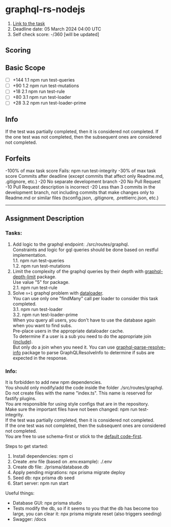 # graphql-rs-nodejs
1.  [Link to the task](https://github.com/AlreadyBored/nodejs-assignments/blob/main/assignments/graphql-service/assignment.md)
2.  Deadline date: 05 March 2024 04:00 UTC
3.  Self check score: -/360 [will be updated]

## Scoring
Basic Scope
-------

 - [ ]  +144 1.1 npm run test-queries
 - [ ]  +90 1.2 npm run test-mutations
 - [ ]  +18 2.1 npm run test-rule
 - [ ]  +80 3.1 npm run test-loader
 - [ ]  +28 3.2 npm run test-loader-prime

Info
-------

If the test was partially completed, then it is considered not completed.
If the one test was not completed, then the subsequent ones are considered not completed.

Forfeits
-------

 -100% of max task score Fails: npm run test-integrity
 -30% of max task score Commits after deadline (except commits that affect only Readme.md, .gitignore, etc.)
 -20 No separate development branch
 -20 No Pull Request
 -10 Pull Request description is incorrect
 -20 Less than 3 commits in the development branch, not including commits that make changes only to Readme.md or similar files (tsconfig.json, .gitignore, .prettierrc.json, etc.)

-------
## Assignment Description
### Tasks:
1. Add logic to the graphql endpoint: ./src/routes/graphql.  
Constraints and logic for gql queries should be done based on restful implementation.  
   1.1. npm run test-queries  
   1.2. npm run test-mutations    
2. Limit the complexity of the graphql queries by their depth with [graphql-depth-limit](https://www.npmjs.com/package/graphql-depth-limit) package.  
   Use value "5" for package.  
   2.1. npm run test-rule  
3. Solve `n+1` graphql problem with [dataloader](https://www.npmjs.com/package/dataloader).  
   You can use only one "findMany" call per loader to consider this task completed.  
   3.1. npm run test-loader  
   3.2. npm run test-loader-prime  
   When you query all users, you don't have to use the database again when you want to find subs.  
   Pre-place users in the appropriate dataloader cache.  
   To determine if a user is a sub you need to do the appropriate join ([include](https://www.prisma.io/docs/reference/api-reference/prisma-client-reference#include)).  
   But only do a join when you need it. You can use [graphql-parse-resolve-info](https://github.com/graphile/graphile-engine/tree/master/packages/graphql-parse-resolve-info) package to parse GraphQLResolveInfo to determine if subs are expected in the response.  

### Info:  
It is forbidden to add new npm dependencies.  
You should only modify/add the code inside the folder ./src/routes/graphql.  
Do not create files with the name "index.ts". This name is reserved for fastify plugins.  
You are responsible for using style configs that are in the repository.  
Make sure the important files have not been changed: npm run test-integrity.  
If the test was partially completed, then it is considered not completed.  
If the one test was not completed, then the subsequent ones are considered not completed.  
You are free to use schema-first or stick to the [default code-first](https://github.dev/graphql/graphql-js/blob/ffa18e9de0ae630d7e5f264f72c94d497c70016b/src/__tests__/starWarsSchema.ts).  

Steps to get started:
1. Install dependencies: npm ci
2. Create .env file (based on .env.example): ./.env
3. Create db file: ./prisma/database.db
4. Apply pending migrations: npx prisma migrate deploy
5. Seed db: npx prisma db seed
6. Start server: npm run start

Useful things:
- Database GUI: npx prisma studio
- Tests modify the db, so if it seems to you that the db has become too large,
  you can clear it: npx prisma migrate reset (also triggers seeding)
- Swagger: /docs
